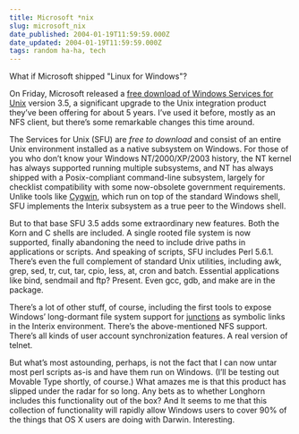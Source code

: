 ```yaml
---
title: Microsoft *nix
slug: microsoft_nix
date_published: 2004-01-19T11:59:59.000Z
date_updated: 2004-01-19T11:59:59.000Z
tags: random ha-ha, tech
---
```


What if Microsoft shipped "Linux for Windows"?

On Friday, Microsoft released a [free download of Windows Services for Unix](http://www.microsoft.com/windows/sfu/downloads/default.asp) version 3.5, a significant upgrade to the Unix integration product they’ve been offering for about 5 years. I’ve used it before, mostly as an NFS client, but there’s some remarkable changes this time around.

The Services for Unix (SFU) are *free to download* and consist of an entire Unix environment installed as a native subsystem on Windows. For those of you who don’t know your Windows NT/2000/XP/2003 history, the NT kernel has always supported running multiple subsystems, and NT has always shipped with a Posix-compliant command-line subsystem, largely for checklist compatibility with some now-obsolete government requirements. Unlike tools like [Cygwin](http://www.cygwin.com/), which run on top of the standard Windows shell, SFU implements the Interix subsystem as a true peer to the Windows shell.

But to that base SFU 3.5 adds some extraordinary new features. Both the Korn and C shells are included. A single rooted file system is now supported, finally abandoning the need to include drive paths in applications or scripts. And speaking of scripts, SFU includes Perl 5.6.1. There’s even the full complement of standard Unix utilities, including awk, grep, sed, tr, cut, tar, cpio, less, at, cron and batch. Essential applications like bind, sendmail and ftp? Present. Even gcc, gdb, and make are in the package.

There’s a lot of other stuff, of course, including the first tools to expose Windows’ long-dormant file system support for [junctions](http://www.dashes.com/anil/2000/10/19/sysinternals_ha) as symbolic links in the Interix environment. There’s the above-mentioned NFS support. There’s all kinds of user account synchronization features. A real version of telnet.

But what’s most astounding, perhaps, is not the fact that I can now untar most perl scripts as-is and have them run on Windows. (I’ll be testing out Movable Type shortly, of course.) What amazes me is that this product has slipped under the radar for so long. Any bets as to whether Longhorn includes this functionality out of the box? And It seems to me that this collection of functionality will rapidly allow Windows users to cover 90% of the things that OS X users are doing with Darwin. Interesting.
